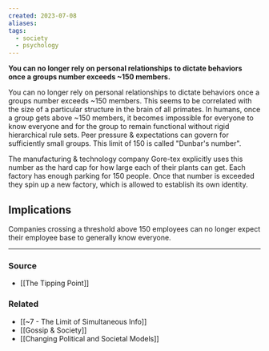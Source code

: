 ```yaml
---
created: 2023-07-08
aliases: 
tags:
  - society
  - psychology
---
```

**You can no longer rely on personal relationships to dictate behaviors once a groups number exceeds ~150 members.**

You can no longer rely on personal relationships to dictate behaviors once a groups number exceeds ~150 members. This seems to be correlated with the size of a particular structure in the brain of all primates. In humans, once a group gets above ~150 members, it becomes impossible for everyone to know everyone and for the group to remain functional without rigid hierarchical rule sets. Peer pressure & expectations can govern for sufficiently small groups. This limit of 150 is called "Dunbar's number".

The manufacturing & technology company Gore-tex explicitly uses this number as the hard cap for how large each of their plants can get. Each factory has enough parking for 150 people. Once that number is exceeded they spin up a new factory, which is allowed to establish its own identity. 

## Implications

Companies crossing a threshold above 150 employees can no longer expect their employee base to generally know everyone. 

---

### Source
- [[The Tipping Point]]

### Related
- [[~7 - The Limit of Simultaneous Info]] 
- [[Gossip & Society]] 
- [[Changing Political and Societal Models]]